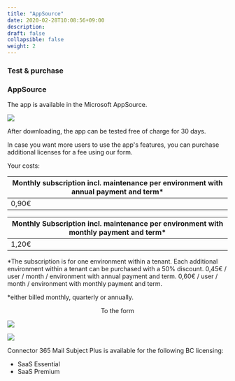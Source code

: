 ```yaml
---
title: "AppSource"
date: 2020-02-28T10:08:56+09:00
description: 
draft: false
collapsible: false
weight: 2
---
```

### Test & purchase

### AppSource

The app is available in the Microsoft AppSource.

![](images/apps/HEREFILL.PNG)

After downloading, the app can be tested free of charge for 30 days.

In case you want more users to use the app's features, you can purchase additional licenses for a fee using our form.

Your costs:

| Monthly subscription incl. maintenance per environment with annual payment and term*    |
|-----------------------------------------------------------------------------------------|
| 0,90€ |

| Monthly Subscription incl. maintenance per environment with monthly payment and term*   |
|-----------------------------------------------------------------------------------------|
| 1,20€ |

*The subscription is for one environment within a tenant. Each additional environment within a tenant can be purchased with a 50% discount.
0,45€ / user / month / environment with annual payment and term.
0,60€ / user / month / environment with monthly payment and term.

*either billed monthly, quarterly or annually.

<p style="text-align: center;">
To the form
</p>

[<img src="/images/apps/Forms_plus.png">](https://forms.office.com/Pages/ResponsePage.aspx?id=wbg8p1B5wk60E37fEWJ6gK10RbLPyuxOs2bKXXZxm8JUOVIzN0JGRTRTUjRGRzZQMFZJOUVGVEtaVS4u)

![](images/apps/senderforms_removed.PNG)
 
Connector 365 Mail Subject Plus is available for the following BC licensing:

- SaaS Essential
- SaaS Premium


